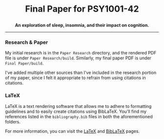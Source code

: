 # <p align=center>Final Paper for PSY1001-42</p>

**<p align=center>An exploration of sleep, insomnia, and their impact on cognition.</p>**

---

### Research & Paper

My initial research is in the ``Paper Research`` directory, and the rendered PDF file is under ``Paper Research/build``. Similarly, my final paper PDF is under ``Final Paper/build``.

I've added multiple other sources than I've included in the research portion of my paper, since I felt it appropriate to refrain from using citations in citations. 

### LaTeX

LaTeX is a text rendering software that allows me to adhere to formatting guidelines and to easily create citations using BibLaTeX. You'll find my references listed in the ``bibliography.bib`` files in both the aforementioned folders.

For more information, you can visit the [LaTeX](https://www.latex-project.org/help/documentation/) and [BibLaTeX](https://ctan.org/pkg/biblatex?lang=en) pages.
